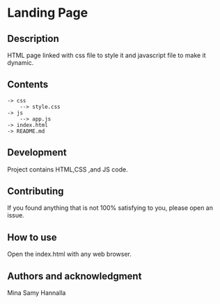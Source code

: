 # Landing Page

## Description 

HTML page linked with css file to style it and javascript file to make it dynamic.

## Contents
	-> css
		--> style.css
	-> js
		--> app.js
	-> index.html
	-> README.md

## Development
Project contains HTML,CSS ,and JS code.

## Contributing
If you found anything that is not 100% satisfying to you, please open an issue.

## How to use
Open the index.html with any web browser.

## Authors and acknowledgment
Mina Samy Hannalla